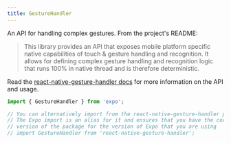 ```yaml
---
title: GestureHandler
---
```


An API for handling complex gestures. From the project's README:

> This library provides an API that exposes mobile platform specific native capabilities of touch & gesture handling and recognition. It allows for defining complex gesture handling and recognition logic that runs 100% in native thread and is therefore deterministic.

Read the [react-native-gesture-handler docs](https://kmagiera.github.io/react-native-gesture-handler) for more information on the API and usage.

```js
import { GestureHandler } from 'expo';

// You can alternatively import from the react-native-gesture-handler package.
// The Expo import is an alias for it and ensures that you have the correct
// version of the package for the version of Expo that you are using
// import GestureHandler from 'react-native-gesture-handler';
```

#